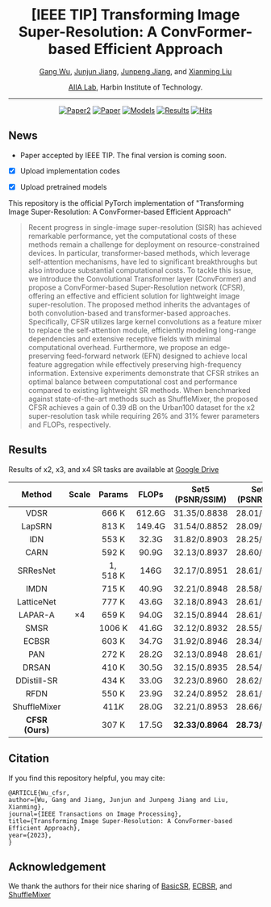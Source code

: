 <div align="center">

# [IEEE TIP] Transforming Image Super-Resolution: A ConvFormer-based Efficient Approach

[Gang Wu](https://scholar.google.com/citations?user=JSqb7QIAAAAJ), [Junjun Jiang](http://homepage.hit.edu.cn/jiangjunjun), [Junpeng Jiang](), and [Xianming Liu](http://homepage.hit.edu.cn/xmliu)

[AIIA Lab](https://aiialabhit.github.io/team/), Harbin Institute of Technology.

---

[![Paper2](https://img.shields.io/badge/Paper-arXiv-red)](https://arxiv.org/abs/2401.05633)
[![Paper](https://img.shields.io/badge/Paper-IEEE%20TIP-blue)](https://github.com/Aitical/CFSR) 
[![Models](https://img.shields.io/badge/Models-Hugging%20Face-gold)](https://huggingface.co/GWu/CFSR)
[![Results](https://img.shields.io/badge/Results-GoogleDrive-brightgreen)](https://drive.google.com/drive/folders/1M55TvlSn1BJVJ4Go5uVkvHFhfwo7Z5ov?usp=sharing)
[![Hits](https://hits.sh/github.com/Aitical/CFSR.svg)](https://hits.sh/github.com/Aitical/CFSR/)

</div>

## News
- Paper accepted by IEEE TIP. The final version is coming soon.
- [x] Upload implementation codes
- [x] Upload pretrained models


This repository is the official PyTorch implementation of "Transforming Image Super-Resolution: A ConvFormer-based Efficient Approach"

>Recent progress in single-image super-resolution (SISR) has achieved remarkable performance, yet the computational costs of these methods remain a challenge for deployment on resource-constrained devices. In particular, transformer-based methods, which leverage self-attention mechanisms, have led to significant breakthroughs but also introduce substantial computational costs. To tackle this issue, we introduce the Convolutional Transformer layer (ConvFormer) and propose a ConvFormer-based Super-Resolution network (CFSR), offering an effective and efficient solution for lightweight image super-resolution. The proposed method inherits the advantages of both convolution-based and transformer-based approaches. Specifically, CFSR utilizes large kernel convolutions as a feature mixer to replace the self-attention module, efficiently modeling long-range dependencies and extensive receptive fields with minimal computational overhead. Furthermore, we propose an edge-preserving feed-forward network (EFN) designed to achieve local feature aggregation while effectively preserving high-frequency information. Extensive experiments demonstrate that CFSR strikes an optimal balance between computational cost and performance compared to existing lightweight SR methods. When benchmarked against state-of-the-art methods such as ShuffleMixer, the proposed CFSR achieves a gain of 0.39 dB on the Urban100 dataset for the x2 super-resolution task while requiring 26\% and 31\% fewer parameters and FLOPs, respectively.


## Results

Results of x2, x3, and x4 SR tasks are available at [Google Drive](https://drive.google.com/drive/folders/1M55TvlSn1BJVJ4Go5uVkvHFhfwo7Z5ov?usp=sharing)
 
|Method | Scale| Params| FLOPs | Set5 (PSNR/SSIM)|Set14 (PSNR/SSIM)|B100 (PSNR/SSIM)|Urban100 (PSNR/SSIM)|Manga109 (PSNR/SSIM)|
| :---: | :---: | :---: | :---: | :---: | :---: | :---: | :---: | :---: |
| VDSR  |  | $666 \mathrm{~K}$ | $612.6 \mathrm{G}$ | $31.35 / 0.8838$ | $28.01 / 0.7674$ | $27.29 / 0.7251$ | $25.18 / 0.7524$ | $28.83 / 0.8870$ |
| LapSRN  |  | $813 \mathrm{~K}$ | $149.4 \mathrm{G}$ | $31.54 / 0.8852$ | $28.09 / 0.7700$ | $27.32 / 0.7275$ | $25.21 / 0.7562$ | $29.09 / 0.8900$ |
| IDN  |  | $553 \mathrm{~K}$ | $32.3 \mathrm{G}$ | $31.82 / 0.8903$ | $28.25 / 0.7730$ | $27.41 / 0.7297$ | $25.41 / 0.7632$ | $29.41 / 0.8942$ |
| CARN  |  | $592 \mathrm{~K}$ | $90.9 \mathrm{G}$ | $32.13 / 0.8937$ | $28.60 / 0.7806$ | $27.58 / 0.7349$ | $26.07 / 0.7837$ | $30.47 / 0.9084$ |
| SRResNet|  | $1,518 \mathrm{~K}$ | $146 \mathrm{G}$ | $32.17 / 0.8951$ | $28.61 / 0.7823$ | $27.59 / 0.7365$ | $26.12 / 0.7871$ | $30.48 / 0.9087$ |
| IMDN |  | $715 \mathrm{~K}$ | $40.9 \mathrm{G}$ | $32.21 / 0.8948$ | $28.58 / 0.7811$ | $27.56 / 0.7353$ | $26.04 / 0.7838$ | $30.45 / 0.9075$ |
| LatticeNet |  | $777 \mathrm{~K}$ | $43.6 \mathrm{G}$ | $32.18 / 0.8943$ | $28.61 / 0.7812$ | $27.57 / 0.7355$ | $26.14 / 0.7844$ | $-/-$ |
| LAPAR-A  | $\times 4$ | $659 \mathrm{~K}$ | $94.0 \mathrm{G}$ | $32.15 / 0.8944$ | $28.61 / 0.7818$ | $27.61 / 0.7366$ | $26.14 / 0.7871$ | $30.42 / 0.9074$ |
| SMSR |  | $1006 \mathrm{~K}$ | $41.6 \mathrm{G}$ | $32.12 / 0.8932$ | $28.55 / 0.7808$ | $27.55 / 0.7351$ | $26.11 / 0.7868$ | $30.54 / 0.9085$ |
| ECBSR|  | $603 \mathrm{~K}$ | $34.7 \mathrm{G}$ | $31.92 / 0.8946$ | $28.34 / 0.7817$ | $27.48 / 0.7393$ | $25.81 / 0.7773$ | $-/-$ |
| PAN |  | $272 \mathrm{~K}$ | $28.2 \mathrm{G}$ | $32.13 / 0.8948$ | $28.61 / 0.7822$ | $27.59 / 0.7363$ | $26.11 / 0.7854$ | $30.51 / 0.9095$ |
| DRSAN |  | $410 \mathrm{~K}$ | $30.5 \mathrm{G}$ | $32.15 / 0.8935$ | $28.54 / 0.7813$ | $27.54 / 0.7364$ | $26.06 / 0.7858$ | $-/-$ |
| DDistill-SR  |  | $434 \mathrm{~K}$ | $33.0 \mathrm{G}$ | $32.23 / 0.8960$ | $28.62 / 0.7823$ | $27.58 / 0.7365$ | $26.20 / 0.7891$ | $30.48 / 0.9090$ |
| RFDN |  | $550 \mathrm{~K}$ | $23.9 \mathrm{G}$ | $32.24 / 0.8952$ | $28.61 / 0.7819$ | $27.57 / 0.7360$ | $26.11 / 0.7858$ | $30.58 / 0.9089$ |
| ShuffleMixer |  | $411 K$ | $28.0 \mathrm{G}$ | $32.21 / 0.8953$ | $28.66 / 0.7827$ | $27.61 / 0.7366$ | $26.08 / 0.7835$ | $30.65 / 0.9093$|
| **CFSR (Ours)** |  | $307 \mathrm{~K}$ | $17.5 \mathrm{G}$ |**$32.33/0.8964$**| **$28.73 / 0.7842$**| $27.63 / 0.7381$ | $26.21/0.7897$ | $30.72 / 0.9111$ |

## Citation
If you find this repository helpful, you may cite:
```
@ARTICLE{Wu_cfsr,
author={Wu, Gang and Jiang, Junjun and Junpeng Jiang and Liu, Xianming},
journal={IEEE Transactions on Image Processing}, 
title={Transforming Image Super-Resolution: A ConvFormer-based Efficient Approach}, 
year={2023},
}
```


## Acknowledgement

We thank the authors for their nice sharing of [BasicSR](https://github.com/XPixelGroup/BasicSR), [ECBSR](https://github.com/xindongzhang/ECBSR), and [ShuffleMixer](https://github.com/sunny2109/ShuffleMixer)




